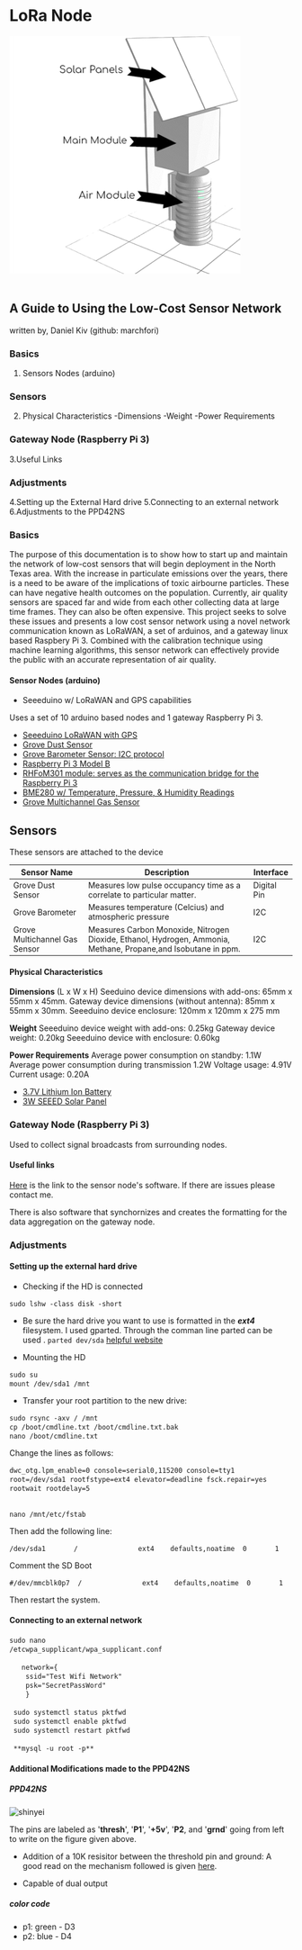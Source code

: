 # LoRa Node 
![LoraNode](https://github.com/mi3nts/loraNode/blob/master/res/lora.png)
</br>
</br>

## A Guide to Using the Low-Cost Sensor Network
written by, Daniel Kiv (github: marchfori)

### Basics

1. Sensors Nodes (arduino)

### Sensors
2. Physical Characteristics
-Dimensions
-Weight
-Power Requirements

### Gateway Node (Raspberry Pi 3)
3.Useful Links

### Adjustments
4.Setting up the External Hard drive
5.Connecting to an external network
6.Adjustments to the PPD42NS

### Basics

The purpose of this documentation is to show how to start up and maintain the network
of low-cost sensors that will begin deployment in the North Texas area. With the increase
in particulate emissions over the years, there is a need to be aware of the implications
of toxic airbourne particles. These can have negative health outcomes on the population.
Currently, air quality sensors are spaced far and wide from each other collecting data at 
large time frames. They can also be often expensive. This project seeks to solve these 
issues and presents a low cost sensor network using a novel network communication known as
LoRaWAN, a set of arduinos, and a gateway linux based Raspbery Pi 3. Combined with the 
calibration technique using machine learning algorithms, this sensor network can effectively
provide the public with an accurate representation of air quality.

#### Sensor Nodes (arduino)
- Seeeduino w/ LoRaWAN and GPS capabilities

Uses a set of 10 arduino based nodes and 1 gateway Raspberry Pi 3.

- [Seeeduino LoRaWAN with GPS](https://www.google.com/search?q=Seeeduino+LoRaWAN+with+GPS&rlz=1CDGOYI_enUS696US696&hl=en-US&sourceid=chrome-mobile&ie=UTF-8)
- [Grove Dust Sensor](https://www.seeedstudio.com/Grove-Dust-Sensor-PPD42NS.html)
- [Grove Barometer Sensor: I2C protocol](https://www.seeedstudio.com/Grove-Barometer-Sensor-BMP28-p-2652.html)
- [Raspberry Pi 3 Model B](https://www.amazon.com/Raspberry-Pi-Model-Motherboard-Element/dp/B07CTF2GWR/ref=asc_df_B07CTF2GWR/?tag=hyprod-20&linkCode=df0&hvadid=319185484784&hvpos=1o1&hvnetw=g&hvrand=5893904611042441124&hvpone=&hvptwo=&hvqmt=&hvdev=t&hvdvcmdl=&hvlocint=&hvlocphy=9026945&hvtargid=pla-535390958326&psc=1&tag=&ref=&adgrpid=63609080556&hvpone=&hvptwo=&hvadid=319185484784&hvpos=1o1&hvnetw=g&hvrand=5893904611042441124&hvqmt=&hvdev=t&hvdvcmdl=&hvlocint=&hvlocphy=9026945&hvtargid=pla-535390958326)
- [RHFoM301 module: serves as the communication bridge for the Raspberry Pi 3](http://www.risinghf.com/#/product-details?product_id=6&lang=en%2F)
- [BME280 w/ Temperature, Pressure, & Humidity Readings](https://www.adafruit.com/product/2652?gclid=CJvFq_q63-ICFUi1wAod5RsHjw)
- [Grove Multichannel Gas Sensor](https://www.arrow.com/en/products/101020088/seeed-technology-limited?gclid=CKqP4Za73-ICFdm1wAodyJsA8g) 

## Sensors
These sensors are attached to the device

| Sensor Name | Description | Interface |
| ---- | ---- | ---- |
| Grove Dust Sensor | Measures low pulse occupancy time as a correlate to particular matter. | Digital Pin |
| Grove Barometer | Measures temperature (Celcius) and atmospheric pressure | I2C |
| Grove Multichannel Gas Sensor | Measures Carbon Monoxide, Nitrogen Dioxide, Ethanol, Hydrogen, Ammonia, Methane, Propane,and Isobutane in ppm. | I2C |

#### Physical Characteristics

**Dimensions** (L x W x H)
Seeduino device dimensions with add-ons: 65mm x 55mm x 45mm.
Gateway device dimensions (without antenna): 85mm x 55mm x 30mm.
Seeeduino device enclosure: 120mm x 120mm x 275 mm

**Weight**
Seeeduino device weight with add-ons: 0.25kg
Gateway device weight: 0.20kg
Seeeduino device with enclosure: 0.60kg

**Power Requirements**
Average power consumption on standby: 1.1W
Average power consumption during transmission 1.2W
Voltage usage: 4.91V
Current usage: 0.20A

- [3.7V Lithium Ion Battery](https://www.amazon.com/Lithium-Battery-Connector-LP803860-2000mAh/dp/B07CZFMFB3)
- [3W SEEED Solar Panel](https://cpc.farnell.com/seeed-studio/313070001/solar-panel-138x160-3w/dp/MK00376)

### Gateway Node (Raspberry Pi 3)

Used to collect signal broadcasts from surrounding nodes.

#### Useful links

[Here](https://github.com/mi3nts/loRaNode) is the link to the sensor node's software. 
If there are issues please contact me.

There is also software that synchornizes and creates the formatting for the data 
aggregation on the gateway node.

### Adjustments

#### Setting up the external hard drive

- Checking if the HD is connected 
```
sudo lshw -class disk -short 
```

- Be sure the hard drive you want to use is formatted in the **_ext4_** filesystem. 
I used gparted. Through the comman line parted can be used .
```parted dev/sda``` [helpful website](https://www.tecmint.com/create-new-ext4-file-system-partition-in-linux/)

- Mounting the HD

```
sudo su
mount /dev/sda1 /mnt
```

- Transfer your root partition to the new drive:
```
sudo rsync -axv / /mnt
cp /boot/cmdline.txt /boot/cmdline.txt.bak
nano /boot/cmdline.txt

```
Change the lines as follows:

```
dwc_otg.lpm_enable=0 console=serial0,115200 console=tty1 root=/dev/sda1 rootfstype=ext4 elevator=deadline fsck.repair=yes rootwait rootdelay=5
```


```

nano /mnt/etc/fstab
```

Then add the following line:

```
/dev/sda1       /               ext4    defaults,noatime  0       1
```
Comment the SD Boot 
```
#/dev/mmcblk0p7  /               ext4    defaults,noatime  0       1

```

Then restart the system.

#### Connecting to an external network

```
sudo nano
/etcwpa_supplicant/wpa_supplicant.conf

   network={
    ssid="Test Wifi Network"
    psk="SecretPassWord"
    }
    
 sudo systemctl status pktfwd
 sudo systemctl enable pktfwd
 sudo systemctl restart pktfwd
 
 **mysql -u root -p**
 ```
 
#### Additional Modifications made to the PPD42NS
##### PPD42NS
<img src="https://www.shinyei.co.jp/stc/eng/images/pic_PPD42_L.jpg"
     alt="shinyei"
     style="float: left; margin-right: 10px;" />
     <br/>
     
The pins are labeled as '**thresh**', '**P1**', '**+5v**', '**P2**, and '**grnd**'  going from left to write on the figure given above. 

 - Addition of a 10K resisitor between the threshold pin and ground:
 A good read on the mechanism followed is given [here](http://takingspace.org/wp-content/uploads/ShinyeiPPD42NS_Deconstruction_TracyAllen.pdf).

 -  Capable of dual output
 
 ##### color code
 
 - p1: green - D3
 - p2: blue - D4
    
